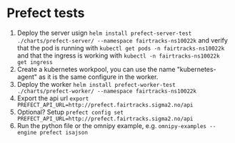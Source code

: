 # Prefect tests

1. Deploy the server usign ``helm install prefect-server-test ./charts/prefect-server/ --namespace fairtracks-ns10022k`` and verify that the pod is running with 
``kubectl get pods -n fairtracks-ns10022k`` and that the
ingress is working with ``kubectl -n fairtracks-ns10022k get ingress``
2. Create a kubernetes workpool, you can use the name "kubernetes-agent" as it is the same configure in 
the worker.  
3. Deploy the worker ``helm install prefect-worker-test ./charts/prefect-worker/ --namespace fairtracks-ns10022k``
3. Export the api url  ``export PREFECT_API_URL=http://prefect.fairtracks.sigma2.no/api``
4. Optional? Setup ``prefect config set PREFECT_API_URL=http://prefect.fairtracks.sigma2.no/api``
5. Run the python file or the omnipy example, e.g. ``omnipy-examples --engine prefect isajson``